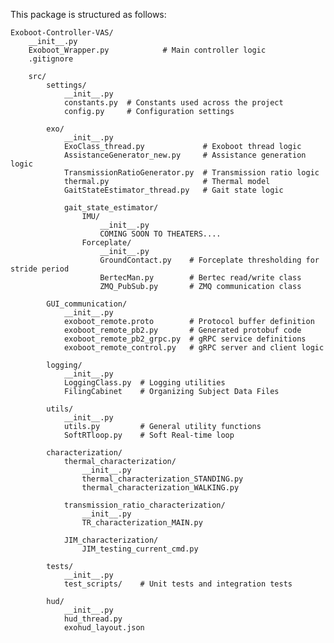 This package is structured as follows:

    Exoboot-Controller-VAS/
        __init__.py
        Exoboot_Wrapper.py            # Main controller logic
        .gitignore

        src/
            settings/
                __init__.py
                constants.py  # Constants used across the project
                config.py     # Configuration settings
    
            exo/
                __init__.py
                ExoClass_thread.py             # Exoboot thread logic
                AssistanceGenerator_new.py     # Assistance generation logic
                TransmissionRatioGenerator.py  # Transmission ratio logic
                thermal.py                     # Thermal model
                GaitStateEstimator_thread.py   # Gait state logic
    
                gait_state_estimator/
                    IMU/
                        __init__.py
                        COMING SOON TO THEATERS....
                    Forceplate/
                        __init__.py
                        GroundContact.py    # Forceplate thresholding for stride period
                        BertecMan.py        # Bertec read/write class
                        ZMQ_PubSub.py       # ZMQ communication class 
    
            GUI_communication/
                __init__.py
                exoboot_remote.proto        # Protocol buffer definition
                exoboot_remote_pb2.py       # Generated protobuf code
                exoboot_remote_pb2_grpc.py  # gRPC service definitions
                exoboot_remote_control.py   # gRPC server and client logic
    
            logging/
                __init__.py
                LoggingClass.py  # Logging utilities
                FilingCabinet    # Organizing Subject Data Files
    
            utils/
                __init__.py
                utils.py         # General utility functions
                SoftRTloop.py    # Soft Real-time loop
    
            characterization/
                thermal_characterization/
                    __init__.py
                    thermal_characterization_STANDING.py
                    thermal_characterization_WALKING.py
    
                transmission_ratio_characterization/
                    __init__.py
                    TR_characterization_MAIN.py
    
                JIM_characterization/
                    JIM_testing_current_cmd.py
    
            tests/
                __init__.py
                test_scripts/    # Unit tests and integration tests
    
            hud/
                __init__.py
                hud_thread.py
                exohud_layout.json
